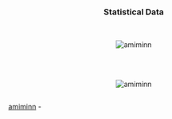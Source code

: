 <h3 align="center">Statistical Data</h3>
<br>

<p align="center"><img
    src="https://github-readme-stats.vercel.app/api/top-langs?username=amiminn&show_icons=true&locale=en&bg_color=0d1117&text_color=ffffff&layout=compact"
    alt="amiminn" 
    bg_color=#808080/></p>

<br>

<br>

<p align="center"><img src="https://github-readme-streak-stats.herokuapp.com/?user=amiminn&theme=dark&background=0d1117&date_format=M%20j%5B%2C%20Y%5D" alt="amiminn" /></p>
      
<p align="center"> <a href="https://twitter.com/" target="blank"><img
      src="https://img.shields.io/twitter/follow/?logo=twitter&style=for-the-badge" alt="" /></a> </p>

[amiminn](https://github.com/amiminn) -
